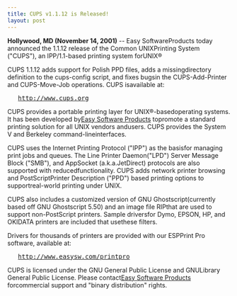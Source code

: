 ```yaml
---
title: CUPS v1.1.12 is Released!
layout: post
---
```


<P><B>Hollywood, MD (November 14, 2001)</B> -- Easy SoftwareProducts today announced the 1.1.12 release of the Common UNIXPrinting System ("CUPS"), an IPP/1.1-based printing system forUNIX®</P><P>CUPS 1.1.12 adds support for Polish PPD files, adds a missingdirectory definition to the cups-config script, and fixes bugsin the CUPS-Add-Printer and CUPS-Move-Job operations. CUPS isavailable at:</P><UL><PRE><A HREF="http://www.cups.org">http://www.cups.org</A></PRE></UL><P>CUPS provides a portable printing layer for UNIX®-basedoperating systems. It has been developed by<A HREF="http://www.easysw.com">Easy Software Products</A> topromote a standard printing solution for all UNIX vendors andusers. CUPS provides the System V and Berkeley command-lineinterfaces.</P><P>CUPS uses the Internet Printing Protocol ("IPP") as the basisfor managing print jobs and queues. The Line Printer Daemon("LPD") Server Message Block ("SMB"), and AppSocket (a.k.a.JetDirect) protocols are also supported with reducedfunctionality. CUPS adds network printer browsing and PostScriptPrinter Description ("PPD") based printing options to supportreal-world printing under UNIX.</P><P>CUPS also includes a customized version of GNU Ghostscript(currently based off GNU Ghostscript 5.50) and an image file RIPthat are used to support non-PostScript printers. Sample driversfor Dymo, EPSON, HP, and OKIDATA printers are included that usethese filters.</P><P>Drivers for thousands of printers are provided with our ESPPrint Pro software, available at:<UL><PRE><A HREF="http://www.easysw.com/printpro">http://www.easysw.com/printpro</A></PRE></UL><P>CUPS is licensed under the GNU General Public License and GNULibrary General Public License.  Please contact<A HREF="mailto:info@easysw.com">Easy Software Products</A> forcommercial support and "binary distribution" rights.
